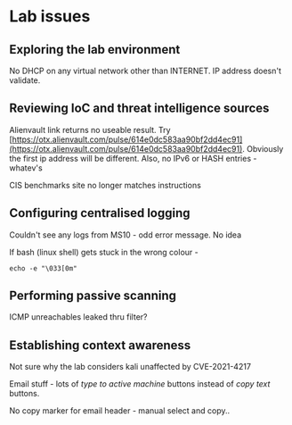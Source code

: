# Lab issues

## Exploring the lab environment

No DHCP on any virtual network other than INTERNET. IP address doesn't validate.

## Reviewing IoC and threat intelligence sources

Alienvault link returns no useable result. Try [https://otx.alienvault.com/pulse/614e0dc583aa90bf2dd4ec91](https://otx.alienvault.com/pulse/614e0dc583aa90bf2dd4ec91). Obviously the first ip address will be different. Also, no IPv6 or HASH entries - whatev's

CIS benchmarks site no longer matches instructions

## Configuring centralised logging

Couldn't see any logs from MS10 - odd error message. No idea

If bash (linux shell) gets stuck in the wrong colour -

`echo -e "\033[0m"`

## Performing passive scanning

ICMP unreachables leaked thru filter?

## Establishing context awareness

Not sure why the lab considers kali unaffected by CVE-2021-4217

Email stuff - lots of *type to active machine* buttons instead of *copy text* buttons.

No copy marker for email header - manual select and copy..
